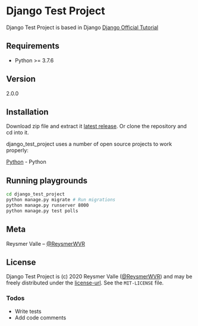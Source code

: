 # Django Test Project

Django Test Project is based in Django [Django Official Tutorial](https://docs.djangoproject.com/en/stable/intro/tutorial01/)

## Requirements

- Python >= 3.7.6

## Version

2.0.0

## Installation

Download zip file and extract it [latest release](https://github.com/reysmerwvr/django_test_project). Or clone the repository and cd into it.

django_test_project uses a number of open source projects to work properly:

[Python] - Python

## Running playgrounds

```sh
cd django_test_project
python manage.py migrate # Run migrations
python manage.py runserver 8000
python manage.py test polls
```

## Meta

Reysmer Valle – [@ReysmerWVR]

## License

Django Test Project is (c) 2020 Reysmer Valle ([@ReysmerWVR]) and may be freely distributed under the [license-url](https://github.com/reysmerwvr/django_test_project/tree/master/LICENSE). See the `MIT-LICENSE` file.

### Todos

- Write tests
- Add code comments

[//]: # (These are reference links used in the body of this note and get stripped out when the markdown processor does 
its job. There is no need to format nicely because it shouldn't be seen. Thanks SO - http://stackoverflow.com/questions/4823468/store-comments-in-markdown-syntax)

   [Python]: <https://www.python.org/>
   [@ReysmerWVR]: <http://twitter.com/ReysmerWVR>
